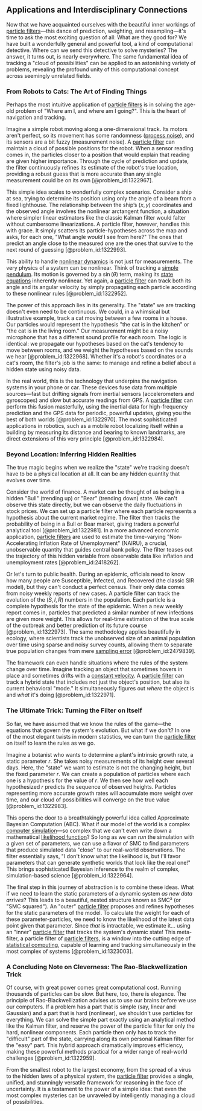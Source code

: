 ## Applications and Interdisciplinary Connections

Now that we have acquainted ourselves with the beautiful inner workings of [particle filters](@article_id:180974)—this dance of prediction, weighting, and resampling—it's time to ask the most exciting question of all: What are they good for? We have built a wonderfully general and powerful tool, a kind of computational detective. Where can we send this detective to solve mysteries? The answer, it turns out, is nearly everywhere. The same fundamental idea of tracking a "cloud of possibilities" can be applied to an astonishing variety of problems, revealing the profound unity of this computational concept across seemingly unrelated fields.

### From Robots to Cats: The Art of Finding Things

Perhaps the most intuitive application of [particle filters](@article_id:180974) is in solving the age-old problem of "Where am I, and where am I going?". This is the heart of navigation and tracking.

Imagine a simple robot moving along a one-dimensional track. Its motors aren't perfect, so its movement has some randomness ([process noise](@article_id:270150)), and its sensors are a bit fuzzy (measurement noise). A [particle filter](@article_id:203573) can maintain a cloud of possible positions for the robot. When a sensor reading comes in, the particles closer to a position that would explain that reading are given higher importance. Through the cycle of prediction and update, the filter continuously refines its estimate of the robot's true location, providing a robust guess that is more accurate than any single measurement could be on its own [@problem_id:1322967].

This simple idea scales to wonderfully complex scenarios. Consider a ship at sea, trying to determine its position using only the angle of a beam from a fixed lighthouse. The relationship between the ship’s $(x, y)$ coordinates and the observed angle involves the nonlinear arctangent function, a situation where simpler linear estimators like the classic Kalman filter would falter without cumbersome linearizations. A particle filter, however, handles this with grace. It simply scatters its particle-hypotheses across the map and asks, for each one, "What angle *would* I see from here?" The ones that predict an angle close to the measured one are the ones that survive to the next round of guessing [@problem_id:1322993].

This ability to handle [nonlinear dynamics](@article_id:140350) is not just for measurements. The very physics of a system can be nonlinear. Think of tracking a [simple pendulum](@article_id:276177). Its motion is governed by a $\sin(\theta)$ term, making its [state equations](@article_id:273884) inherently nonlinear. Yet again, a [particle filter](@article_id:203573) can track both its angle and its angular velocity by simply propagating each particle according to these nonlinear rules [@problem_id:1322952].

The power of this approach lies in its generality. The "state" we are tracking doesn't even need to be continuous. We could, in a whimsical but illustrative example, track a cat moving between a few rooms in a house. Our particles would represent the hypothesis "the cat is in the kitchen" or "the cat is in the living room." Our measurement might be a noisy microphone that has a different sound profile for each room. The logic is identical: we propagate our hypotheses based on the cat's tendency to move between rooms, and we weight the hypotheses based on the sounds we hear [@problem_id:1322968]. Whether it's a robot's coordinates or a cat's room, the filter's job is the same: to manage and refine a belief about a hidden state using noisy data.

In the real world, this is the technology that underpins the navigation systems in your phone or car. These devices fuse data from multiple sources—fast but drifting signals from inertial sensors (accelerometers and gyroscopes) and slow but accurate readings from GPS. A [particle filter](@article_id:203573) can perform this fusion masterfully, using the inertial data for high-frequency prediction and the GPS data for periodic, powerful updates, giving you the best of both worlds [@problem_id:1322970]. The most sophisticated applications in robotics, such as a mobile robot localizing itself within a building by measuring its distance and bearing to known landmarks, are direct extensions of this very principle [@problem_id:1322984].

### Beyond Location: Inferring Hidden Realities

The true magic begins when we realize the "state" we're tracking doesn't have to be a physical location at all. It can be any hidden quantity that evolves over time.

Consider the world of finance. A market can be thought of as being in a hidden "Bull" (trending up) or "Bear" (trending down) state. We can't observe this state directly, but we can observe the daily fluctuations in stock prices. We can set up a particle filter where each particle represents a hypothesis about the current market regime. The filter then tracks the probability of being in a Bull or Bear market, giving traders a powerful analytical tool [@problem_id:1322981]. In a more advanced economic application, [particle filters](@article_id:180974) are used to estimate the time-varying "Non-Accelerating Inflation Rate of Unemployment" (NAIRU), a crucial, unobservable quantity that guides central bank policy. The filter teases out the trajectory of this hidden variable from observable data like inflation and unemployment rates [@problem_id:2418262].

Or let's turn to public health. During an epidemic, officials need to know how many people are Susceptible, Infected, and Recovered (the classic SIR model), but they can't conduct a perfect census. Their only data comes from noisy weekly reports of new cases. A particle filter can track the evolution of the $(S, I, R)$ numbers in the population. Each particle is a complete hypothesis for the state of the epidemic. When a new weekly report comes in, particles that predicted a similar number of new infections are given more weight. This allows for real-time estimation of the true scale of the outbreak and better prediction of its future course [@problem_id:1322973]. The same methodology applies beautifully in ecology, where scientists track the unobserved size of an animal population over time using sparse and noisy survey counts, allowing them to separate true population changes from mere [sampling error](@article_id:182152) [@problem_id:2479839].

The framework can even handle situations where the rules of the system change over time. Imagine tracking an object that sometimes hovers in place and sometimes drifts with a [constant velocity](@article_id:170188). A [particle filter](@article_id:203573) can track a hybrid state that includes not just the object's position, but also its current behavioral "mode." It simultaneously figures out *where* the object is and *what* it's doing [@problem_id:1322971].

### The Ultimate Trick: Turning the Filter on Itself

So far, we have assumed that we know the rules of the game—the equations that govern the system's evolution. But what if we don't? In one of the most elegant twists in modern statistics, we can turn the [particle filter](@article_id:203573) on itself to learn the rules as we go.

Imagine a botanist who wants to determine a plant's intrinsic growth rate, a static parameter $r$. She takes noisy measurements of its height over several days. Here, the "state" we want to estimate is not the changing height, but the fixed parameter $r$. We can create a population of particles where each one is a hypothesis for the value of $r$. We then see how well each hypothesized $r$ predicts the sequence of observed heights. Particles representing more accurate growth rates will accumulate more weight over time, and our cloud of possibilities will converge on the true value [@problem_id:1322983].

This opens the door to a breathtakingly powerful idea called Approximate Bayesian Computation (ABC). What if our model of the world is a complex [computer simulation](@article_id:145913)—so complex that we can't even write down a mathematical [likelihood function](@article_id:141433)? So long as we can *run* the simulation with a given set of parameters, we can use a flavor of SMC to find parameters that produce simulated data "close" to our real-world observations. The filter essentially says, "I don't know what the likelihood is, but I'll favor parameters that can generate synthetic worlds that look like the real one!" This brings sophisticated Bayesian inference to the realm of complex, simulation-based science [@problem_id:1322964].

The final step in this journey of abstraction is to combine these ideas. What if we need to learn the static parameters of a dynamic system *as new data arrives*? This leads to a beautiful, nested structure known as SMC² (or "SMC squared"). An "outer" [particle filter](@article_id:203573) proposes and refines hypotheses for the static parameters of the model. To calculate the weight for each of these parameter-particles, we need to know the likelihood of the latest data point given that parameter. Since *that* is intractable, we estimate it... using an "inner" [particle filter](@article_id:203573) that tracks the system's dynamic state! This meta-filter, a particle filter of [particle filters](@article_id:180974), is a window into the cutting edge of [statistical computing](@article_id:637100), capable of learning and tracking simultaneously in the most complex of systems [@problem_id:1323003].

### A Concluding Note on Cleverness: The Rao-Blackwellization Trick

Of course, with great power comes great computational cost. Running thousands of particles can be slow. But here, too, there is elegance. The principle of Rao-Blackwellization advises us to use our brains before we use our computers. If a problem has a part that is simple (say, linear and Gaussian) and a part that is hard (nonlinear), we shouldn't use particles for everything. We can solve the simple part exactly using an analytical method like the Kalman filter, and reserve the power of the particle filter for only the hard, nonlinear components. Each particle then only has to track the "difficult" part of the state, carrying along its own personal Kalman filter for the "easy" part. This hybrid approach dramatically improves efficiency, making these powerful methods practical for a wider range of real-world challenges [@problem_id:1322959].

From the smallest robot to the largest economy, from the spread of a virus to the hidden laws of a physical system, the [particle filter](@article_id:203573) provides a single, unified, and stunningly versatile framework for reasoning in the face of uncertainty. It is a testament to the power of a simple idea: that even the most complex mysteries can be unraveled by intelligently managing a cloud of possibilities.